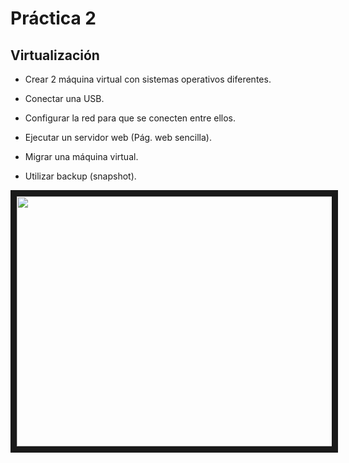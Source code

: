 # Práctica 2

## Virtualización
- Crear 2 máquina virtual con sistemas operativos diferentes.

- Conectar una USB.

- Configurar la red para que se conecten entre ellos.

- Ejecutar un servidor web (Pág. web sencilla).

- Migrar una máquina virtual.

- Utilizar backup (snapshot).

 <img src="https://www.docpath.com/wp-content/uploads/features-and-advantages-of-virtual-machine-systems.png" width="850" height="400" border="10" />


